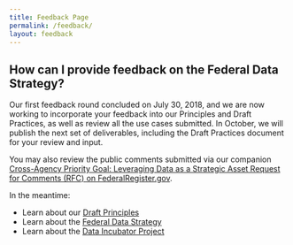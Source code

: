 ```yaml
---
title: Feedback Page
permalink: /feedback/
layout: feedback
---
```


## How can I provide feedback on the Federal Data Strategy?

Our first feedback round concluded on July 30, 2018, and we are now working to incorporate your feedback into our Principles and Draft Practices, as well as review all the use cases submitted. In October, we will publish the next set of deliverables, including the Draft Practices document for your review and input.

You may also review the public comments submitted via our companion [Cross-Agency Priority Goal: Leveraging Data as a Strategic Asset Request for Comments (RFC) on FederalRegister.gov](https://www.regulations.gov/docketBrowser?rpp=25&so=DESC&sb=commentDueDate&po=0&dct=PS&D=USBC-2018-0011).

In the meantime:

* Learn about our [Draft Principles](/strategy/#draft-federal-data-strategy-principles)
* Learn about the [Federal Data Strategy](/strategy)
* Learn about the [Data Incubator Project](/incubator/)
